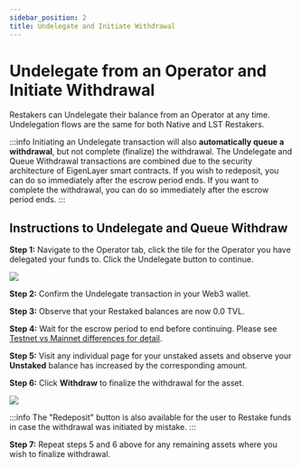 ```yaml
---
sidebar_position: 2
title: Undelegate and Initiate Withdrawal
---
```


# Undelegate from an Operator and Initiate Withdrawal

Restakers can Undelegate their balance from an Operator at any time. Undelegation flows are the same for both Native and LST Restakers.

:::info
Initiating an Undelegate transaction will also **automatically queue a withdrawal**, but not complete (finalize) the withdrawal. The Undelegate and Queue Withdrawal transactions are combined due to the security architecture of EigenLayer smart contracts. If you wish to redeposit, you can do so immediately after the escrow period ends. If you want to complete the withdrawal, you can do so immediately after the escrow period ends.
:::


## Instructions to Undelegate and Queue Withdraw

**Step 1:** Navigate to the Operator tab, click the tile for the Operator you have delegated your funds to. Click the Undelegate button to continue.

![](/img/restake-guides/delegate-4.png)

**Step 2:** Confirm the Undelegate transaction in your Web3 wallet.

**Step 3:** Observe that your Restaked balances are now 0.0 TVL.

**Step 4:** Wait for the escrow period to end before continuing. Please see [Testnet vs Mainnet differences for detail](/docs/eigenlayer/restaking-guides/testnet/README.md#testnet-vs-mainnet-differences).

**Step 5:** Visit any individual page for your unstaked assets and observe your **Unstaked** balance has increased by the corresponding amount.

**Step 6:** Click **Withdraw** to finalize the withdrawal for the asset.

![](/img/restake-guides/delegate-5.png)

:::info
The "Redeposit" button is also available for the user to Restake funds in case the withdrawal was initiated by mistake.
:::

**Step 7:** Repeat steps 5 and 6 above for any remaining assets where you wish to finalize withdrawal.
